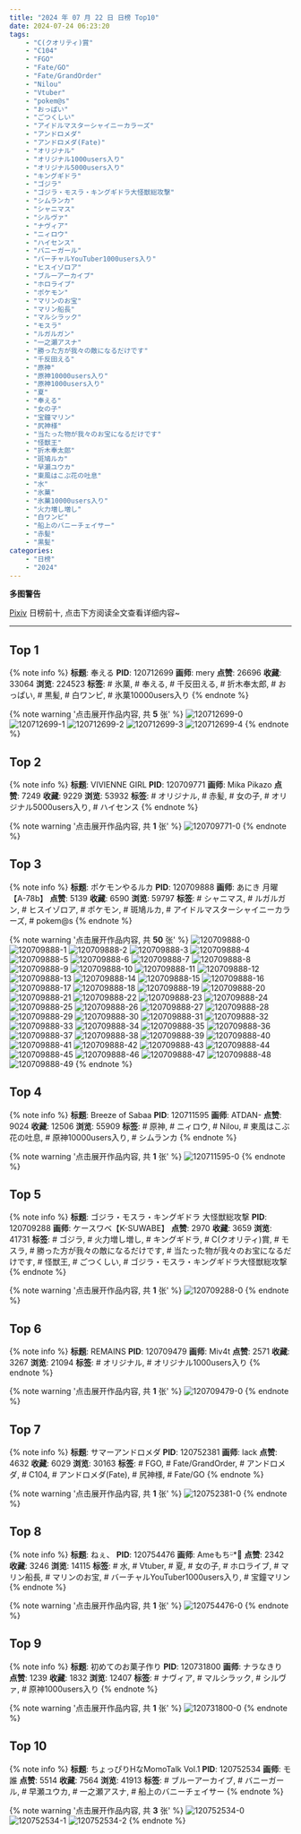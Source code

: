 ```yaml
---
title: "2024 年 07 月 22 日 日榜 Top10"
date: 2024-07-24 06:23:20
tags:
    - "C(クオリティ)賞"
    - "C104"
    - "FGO"
    - "Fate/GO"
    - "Fate/GrandOrder"
    - "Nilou"
    - "Vtuber"
    - "pokem@s"
    - "おっぱい"
    - "ごつくしい"
    - "アイドルマスターシャイニーカラーズ"
    - "アンドロメダ"
    - "アンドロメダ(Fate)"
    - "オリジナル"
    - "オリジナル1000users入り"
    - "オリジナル5000users入り"
    - "キングギドラ"
    - "ゴジラ"
    - "ゴジラ・モスラ・キングギドラ大怪獣総攻撃"
    - "シムランカ"
    - "シャニマス"
    - "シルヴァ"
    - "ナヴィア"
    - "ニィロウ"
    - "ハイセンス"
    - "バニーガール"
    - "バーチャルYouTuber1000users入り"
    - "ヒスイゾロア"
    - "ブルーアーカイブ"
    - "ホロライブ"
    - "ポケモン"
    - "マリンのお宝"
    - "マリン船長"
    - "マルシラック"
    - "モスラ"
    - "ルガルガン"
    - "一之瀬アスナ"
    - "勝った方が我々の敵になるだけです"
    - "千反田える"
    - "原神"
    - "原神10000users入り"
    - "原神1000users入り"
    - "夏"
    - "奉える"
    - "女の子"
    - "宝鐘マリン"
    - "尻神様"
    - "当たった物が我々のお宝になるだけです"
    - "怪獣王"
    - "折木奉太郎"
    - "斑鳩ルカ"
    - "早瀬ユウカ"
    - "東風はこぶ花の吐息"
    - "水"
    - "氷菓"
    - "氷菓10000users入り"
    - "火力増し増し"
    - "白ワンピ"
    - "船上のバニーチェイサー"
    - "赤髪"
    - "黒髪"
categories:
    - "日榜"
    - "2024"
---
```


<i class="fa fa-triangle-exclamation"></i>**多图警告**<i class="fa fa-triangle-exclamation"></i>

[Pixiv](https://www.pixiv.net/) 日榜前十, 点击下方阅读全文查看详细内容~

<!-- more -->

---

## Top 1

{% note info %}
**标题**: 奉える
**PID**: 120712699 **画师**: mery
**点赞**: 26696 **收藏**: 33064 **浏览**: 224523
**标签**: # 氷菓, # 奉える, # 千反田える, # 折木奉太郎, # おっぱい, # 黒髪, # 白ワンピ, # 氷菓10000users入り
{% endnote %}

{% note warning '点击展开作品内容, 共 **5** 张' %}
![120712699-0](https://i.pixiv.re/img-original/img/2024/07/21/01/53/54/120712699_p0.png)
![120712699-1](https://i.pixiv.re/img-original/img/2024/07/21/01/53/54/120712699_p1.png)
![120712699-2](https://i.pixiv.re/img-original/img/2024/07/21/01/53/54/120712699_p2.png)
![120712699-3](https://i.pixiv.re/img-original/img/2024/07/21/01/53/54/120712699_p3.png)
![120712699-4](https://i.pixiv.re/img-original/img/2024/07/21/01/53/54/120712699_p4.png)
{% endnote %}

## Top 2

{% note info %}
**标题**: VIVIENNE GIRL
**PID**: 120709771 **画师**: Mika Pikazo
**点赞**: 7249 **收藏**: 9229 **浏览**: 53932
**标签**: # オリジナル, # 赤髪, # 女の子, # オリジナル5000users入り, # ハイセンス
{% endnote %}

{% note warning '点击展开作品内容, 共 **1** 张' %}
![120709771-0](https://i.pixiv.re/img-original/img/2024/07/21/00/07/30/120709771_p0.png)
{% endnote %}

## Top 3

{% note info %}
**标题**: ポケモンやるルカ
**PID**: 120709888 **画师**: あにき 月曜【A-78b】
**点赞**: 5139 **收藏**: 6590 **浏览**: 59797
**标签**: # シャニマス, # ルガルガン, # ヒスイゾロア, # ポケモン, # 斑鳩ルカ, # アイドルマスターシャイニーカラーズ, # pokem@s
{% endnote %}

{% note warning '点击展开作品内容, 共 **50** 张' %}
![120709888-0](https://i.pixiv.re/img-original/img/2024/07/21/00/09/53/120709888_p0.jpg)
![120709888-1](https://i.pixiv.re/img-original/img/2024/07/21/00/09/53/120709888_p1.jpg)
![120709888-2](https://i.pixiv.re/img-original/img/2024/07/21/00/09/53/120709888_p2.jpg)
![120709888-3](https://i.pixiv.re/img-original/img/2024/07/21/00/09/53/120709888_p3.jpg)
![120709888-4](https://i.pixiv.re/img-original/img/2024/07/21/00/09/53/120709888_p4.jpg)
![120709888-5](https://i.pixiv.re/img-original/img/2024/07/21/00/09/53/120709888_p5.jpg)
![120709888-6](https://i.pixiv.re/img-original/img/2024/07/21/00/09/53/120709888_p6.jpg)
![120709888-7](https://i.pixiv.re/img-original/img/2024/07/21/00/09/53/120709888_p7.jpg)
![120709888-8](https://i.pixiv.re/img-original/img/2024/07/21/00/09/53/120709888_p8.jpg)
![120709888-9](https://i.pixiv.re/img-original/img/2024/07/21/00/09/53/120709888_p9.jpg)
![120709888-10](https://i.pixiv.re/img-original/img/2024/07/21/00/09/53/120709888_p10.jpg)
![120709888-11](https://i.pixiv.re/img-original/img/2024/07/21/00/09/53/120709888_p11.jpg)
![120709888-12](https://i.pixiv.re/img-original/img/2024/07/21/00/09/53/120709888_p12.jpg)
![120709888-13](https://i.pixiv.re/img-original/img/2024/07/21/00/09/53/120709888_p13.jpg)
![120709888-14](https://i.pixiv.re/img-original/img/2024/07/21/00/09/53/120709888_p14.jpg)
![120709888-15](https://i.pixiv.re/img-original/img/2024/07/21/00/09/53/120709888_p15.jpg)
![120709888-16](https://i.pixiv.re/img-original/img/2024/07/21/00/09/53/120709888_p16.jpg)
![120709888-17](https://i.pixiv.re/img-original/img/2024/07/21/00/09/53/120709888_p17.jpg)
![120709888-18](https://i.pixiv.re/img-original/img/2024/07/21/00/09/53/120709888_p18.jpg)
![120709888-19](https://i.pixiv.re/img-original/img/2024/07/21/00/09/53/120709888_p19.jpg)
![120709888-20](https://i.pixiv.re/img-original/img/2024/07/21/00/09/53/120709888_p20.jpg)
![120709888-21](https://i.pixiv.re/img-original/img/2024/07/21/00/09/53/120709888_p21.jpg)
![120709888-22](https://i.pixiv.re/img-original/img/2024/07/21/00/09/53/120709888_p22.jpg)
![120709888-23](https://i.pixiv.re/img-original/img/2024/07/21/00/09/53/120709888_p23.jpg)
![120709888-24](https://i.pixiv.re/img-original/img/2024/07/21/00/09/53/120709888_p24.jpg)
![120709888-25](https://i.pixiv.re/img-original/img/2024/07/21/00/09/53/120709888_p25.jpg)
![120709888-26](https://i.pixiv.re/img-original/img/2024/07/21/00/09/53/120709888_p26.jpg)
![120709888-27](https://i.pixiv.re/img-original/img/2024/07/21/00/09/53/120709888_p27.jpg)
![120709888-28](https://i.pixiv.re/img-original/img/2024/07/21/00/09/53/120709888_p28.jpg)
![120709888-29](https://i.pixiv.re/img-original/img/2024/07/21/00/09/53/120709888_p29.jpg)
![120709888-30](https://i.pixiv.re/img-original/img/2024/07/21/00/09/53/120709888_p30.jpg)
![120709888-31](https://i.pixiv.re/img-original/img/2024/07/21/00/09/53/120709888_p31.jpg)
![120709888-32](https://i.pixiv.re/img-original/img/2024/07/21/00/09/53/120709888_p32.jpg)
![120709888-33](https://i.pixiv.re/img-original/img/2024/07/21/00/09/53/120709888_p33.jpg)
![120709888-34](https://i.pixiv.re/img-original/img/2024/07/21/00/09/53/120709888_p34.jpg)
![120709888-35](https://i.pixiv.re/img-original/img/2024/07/21/00/09/53/120709888_p35.jpg)
![120709888-36](https://i.pixiv.re/img-original/img/2024/07/21/00/09/53/120709888_p36.jpg)
![120709888-37](https://i.pixiv.re/img-original/img/2024/07/21/00/09/53/120709888_p37.jpg)
![120709888-38](https://i.pixiv.re/img-original/img/2024/07/21/00/09/53/120709888_p38.jpg)
![120709888-39](https://i.pixiv.re/img-original/img/2024/07/21/00/09/53/120709888_p39.jpg)
![120709888-40](https://i.pixiv.re/img-original/img/2024/07/21/00/09/53/120709888_p40.jpg)
![120709888-41](https://i.pixiv.re/img-original/img/2024/07/21/00/09/53/120709888_p41.jpg)
![120709888-42](https://i.pixiv.re/img-original/img/2024/07/21/00/09/53/120709888_p42.jpg)
![120709888-43](https://i.pixiv.re/img-original/img/2024/07/21/00/09/53/120709888_p43.jpg)
![120709888-44](https://i.pixiv.re/img-original/img/2024/07/21/00/09/53/120709888_p44.jpg)
![120709888-45](https://i.pixiv.re/img-original/img/2024/07/21/00/09/53/120709888_p45.jpg)
![120709888-46](https://i.pixiv.re/img-original/img/2024/07/21/00/09/53/120709888_p46.jpg)
![120709888-47](https://i.pixiv.re/img-original/img/2024/07/21/00/09/53/120709888_p47.jpg)
![120709888-48](https://i.pixiv.re/img-original/img/2024/07/21/00/09/53/120709888_p48.jpg)
![120709888-49](https://i.pixiv.re/img-original/img/2024/07/21/00/09/53/120709888_p49.jpg)
{% endnote %}

## Top 4

{% note info %}
**标题**: Breeze of Sabaa
**PID**: 120711595 **画师**: ATDAN-
**点赞**: 9024 **收藏**: 12506 **浏览**: 55909
**标签**: # 原神, # ニィロウ, # Nilou, # 東風はこぶ花の吐息, # 原神10000users入り, # シムランカ
{% endnote %}

{% note warning '点击展开作品内容, 共 **1** 张' %}
![120711595-0](https://i.pixiv.re/img-original/img/2024/07/21/01/03/48/120711595_p0.png)
{% endnote %}

## Top 5

{% note info %}
**标题**: ゴジラ・モスラ・キングギドラ 大怪獣総攻撃
**PID**: 120709288 **画师**: ケースワベ【K-SUWABE】
**点赞**: 2970 **收藏**: 3659 **浏览**: 41731
**标签**: # ゴジラ, # 火力増し増し, # キングギドラ, # C(クオリティ)賞, # モスラ, # 勝った方が我々の敵になるだけです, # 当たった物が我々のお宝になるだけです, # 怪獣王, # ごつくしい, # ゴジラ・モスラ・キングギドラ大怪獣総攻撃
{% endnote %}

{% note warning '点击展开作品内容, 共 **1** 张' %}
![120709288-0](https://i.pixiv.re/img-original/img/2024/07/21/00/00/41/120709288_p0.jpg)
{% endnote %}

## Top 6

{% note info %}
**标题**: REMAINS
**PID**: 120709479 **画师**: Miv4t
**点赞**: 2571 **收藏**: 3267 **浏览**: 21094
**标签**: # オリジナル, # オリジナル1000users入り
{% endnote %}

{% note warning '点击展开作品内容, 共 **1** 张' %}
![120709479-0](https://i.pixiv.re/img-original/img/2024/07/21/00/02/04/120709479_p0.jpg)
{% endnote %}

## Top 7

{% note info %}
**标题**: サマーアンドロメダ
**PID**: 120752381 **画师**: lack
**点赞**: 4632 **收藏**: 6029 **浏览**: 30163
**标签**: # FGO, # Fate/GrandOrder, # アンドロメダ, # C104, # アンドロメダ(Fate), # 尻神様, # Fate/GO
{% endnote %}

{% note warning '点击展开作品内容, 共 **1** 张' %}
![120752381-0](https://i.pixiv.re/img-original/img/2024/07/22/00/00/37/120752381_p0.png)
{% endnote %}

## Top 8

{% note info %}
**标题**: ねぇ、
**PID**: 120754476 **画师**: Ameもちᵕ̈*🍭
**点赞**: 2342 **收藏**: 3246 **浏览**: 14115
**标签**: # 水, # Vtuber, # 夏, # 女の子, # ホロライブ, # マリン船長, # マリンのお宝, # バーチャルYouTuber1000users入り, # 宝鐘マリン
{% endnote %}

{% note warning '点击展开作品内容, 共 **1** 张' %}
![120754476-0](https://i.pixiv.re/img-original/img/2024/07/22/00/23/53/120754476_p0.jpg)
{% endnote %}

## Top 9

{% note info %}
**标题**: 初めてのお菓子作り
**PID**: 120731800 **画师**: ナラなきり
**点赞**: 1239 **收藏**: 1832 **浏览**: 12407
**标签**: # ナヴィア, # マルシラック, # シルヴァ, # 原神1000users入り
{% endnote %}

{% note warning '点击展开作品内容, 共 **1** 张' %}
![120731800-0](https://i.pixiv.re/img-original/img/2024/07/21/18/38/23/120731800_p0.png)
{% endnote %}

## Top 10

{% note info %}
**标题**: ちょっぴりHなMomoTalk Vol.1
**PID**: 120752534 **画师**: モ誰
**点赞**: 5514 **收藏**: 7564 **浏览**: 41913
**标签**: # ブルーアーカイブ, # バニーガール, # 早瀬ユウカ, # 一之瀬アスナ, # 船上のバニーチェイサー
{% endnote %}

{% note warning '点击展开作品内容, 共 **3** 张' %}
![120752534-0](https://i.pixiv.re/img-original/img/2024/07/22/00/01/21/120752534_p0.png)
![120752534-1](https://i.pixiv.re/img-original/img/2024/07/22/00/01/21/120752534_p1.png)
![120752534-2](https://i.pixiv.re/img-original/img/2024/07/22/00/01/21/120752534_p2.png)
{% endnote %}
